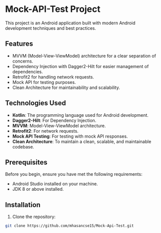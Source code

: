 # Mock-API-Test Project

This project is an Android application built with modern Android development techniques and best practices.

## Features

- MVVM (Model-View-ViewModel) architecture for a clear separation of concerns.
- Dependency Injection with Dagger2-Hilt for easier management of dependencies.
- Retrofit2 for handling network requests.
- Mock API for testing purposes.
- Clean Architecture for maintainability and scalability.

## Technologies Used

- **Kotlin**: The programming language used for Android development.
- **Dagger2-Hilt**: For Dependency Injection.
- **MVVM**: Model-View-ViewModel architecture.
- **Retrofit2**: For network requests.
- **Mock API Testing**: For testing with mock API responses.
- **Clean Architecture**: To maintain a clean, scalable, and maintainable codebase.

## Prerequisites

Before you begin, ensure you have met the following requirements:

- Android Studio installed on your machine.
- JDK 8 or above installed.

## Installation

1. Clone the repository:

```bash
git clone https://github.com/mhasancse15/Mock-Api-Test.git
